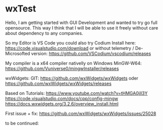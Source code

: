 # wxTest

Hello,
I am getting started with GUI Development and wanted to try go full opensource.
This way I think that I will be able to use it freely without care about dependency to any companies.

So my Editor is VS Code you could also try Codium
Install here:
https://code.visualstudio.com/download
or without telemetry / De-Microsofted version:
https://github.com/VSCodium/vscodium/releases

My compiler is a x64 compiler nativelly on Windows MinGW-W64:
https://github.com/Vuniverse0/mingwInstaller/releases

wxWidgets:
GIT: https://github.com/wxWidgets/wxWidgets
oder
https://github.com/wxWidgets/wxWidgets/releases


Based on Tutorials:
https://www.youtube.com/watch?v=tHMGA0jIl3Y
https://code.visualstudio.com/docs/cpp/config-mingw
https://docs.wxwidgets.org/3.2.6/overview_install.html

First issue + fix:
https://github.com/wxWidgets/wxWidgets/issues/25028

to be continued:
 
